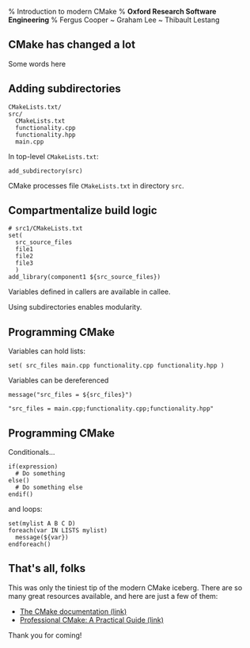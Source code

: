 % Introduction to modern CMake
% **Oxford Research Software Engineering**
% Fergus Cooper ~ Graham Lee ~ Thibault Lestang


## CMake has changed a lot

Some words here


## Adding subdirectories

    CMakeLists.txt/
    src/
      CMakeLists.txt
      functionality.cpp
      functionality.hpp
      main.cpp

In top-level `CMakeLists.txt`:

    add_subdirectory(src)

CMake processes file `CMakeLists.txt` in directory `src`.


## Compartmentalize build logic

    # src1/CMakeLists.txt
    set(
      src_source_files
      file1
      file2
      file3
      )
    add_library(component1 ${src_source_files})

Variables defined in callers are available in callee.

Using subdirectories enables modularity.


## Programming CMake

Variables can hold lists:

    set( src_files main.cpp functionality.cpp functionality.hpp )
    
Variables can be dereferenced

    message("src_files = ${src_files}")
	
    "src_files = main.cpp;functionality.cpp;functionality.hpp"


## Programming CMake

Conditionals...

    if(expression)
      # Do something
    else()
      # Do something else
    endif()

and loops:

    set(mylist A B C D)
    foreach(var IN LISTS mylist)
      message(${var})
    endforeach()

## That's all, folks

This was only the tiniest tip of the modern CMake iceberg. There are so many great resources available, and here are just a few of them:

- [The CMake documentation (link)](https://cmake.org/cmake/help/latest/)
- [Professional CMake: A Practical Guide (link)](https://crascit.com/professional-cmake/)
  
Thank you for coming!
